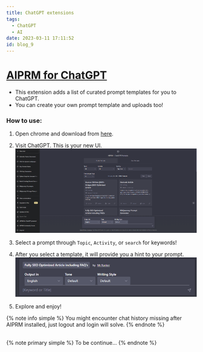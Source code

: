 ```yaml
---
title: ChatGPT extensions
tags:
  - ChatGPT
  - AI
date: 2023-03-11 17:11:52
id: blog_9
---
```



# [AIPRM for ChatGPT](https://www.aiprm.com/)
- This extension adds a list of curated prompt templates for you to ChatGPT.
- You can create your own prompt template and uploads too!

### How to use:
1. Open chrome and download from [here](https://chrome.google.com/webstore/detail/aiprm-for-chatgpt/ojnbohmppadfgpejeebfnmnknjdlckgj).

2. Visit ChatGPT. This is your new UI.
![ChatGPT new UI](images/screenshots/chatGPT-extension-ss1.png)

3. Select a prompt through `Topic`, `Activity`, or `search` for keywords!

4. After you select a template, it will provide you a hint to your prompt.
![ChatGPT prompt hint](images/screenshots/chatGPT-extension-ss2.png)

5. Explore and enjoy!

{% note info simple %}
You might encounter chat history missing after AIPRM installed, just logout and login will solve.
{% endnote %}

<br>
{% note primary simple %}
To be continue...
{% endnote %}
